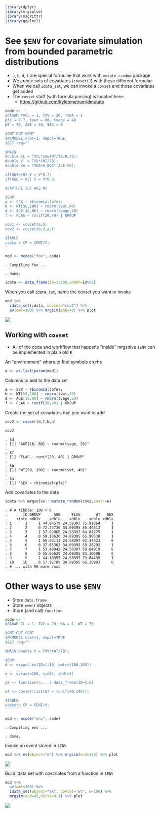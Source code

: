 ``` r
library(dplyr)
library(mrgsolve)
library(magrittr)
library(ggplot2)
```

See `$ENV` for covariate simulation from bounded parametric distributions
=========================================================================

-   `a`, `b`, `d`, `f` are special formulae that work with `mutate_random` package
-   We create sets of covariates (`covset()`) with these different formulae
-   When we call `idata_set`, we can invoke a `covset` and those covariates get added
-   The `covset` stuff (with formula parsing) is located here:
    -   <https://github.com/kylebmetrum/dmutate>

``` r
code <- '
$PARAM TVCL = 1, TVV = 20, TVKA = 1
pfe = 0.7, tvwt = 80, tvage = 48
WT = 70, AGE = 50, SEX = 0

$CMT GUT CENT
$PKMODEL ncmt=1, depot=TRUE
$SET req=""

$MAIN
double CL = TVCL*pow(WT/70,0.75);
double V  = TVV*(WT/70);
double KA = TVKA+0.002*(AGE-50);

if(SEX==0) V = V*0.7;
if(AGE > 65) V = V*0.8;

$CAPTURE SEX AGE WT

$ENV
a <- SEX ~ rbinomial(pfe);
b <- WT[50,100] ~ rnorm(tvwt,40)
d <- AGE[18,80] ~ rnorm(tvage,20)
f <- FLAG ~ runif(20,40) | GROUP

cov1 <- covset(a,b)
cov2 <- covset(b,d,a,f)

$TABLE
capture CP = CENT/V;
'
```

``` r
mod <- mcode("foo", code)
```

    . Compiling foo ...

    . done.

``` r
idata <- data_frame(ID=1:100,GROUP=ID%%2)
```

When you call `idata_set`, name the covset you want to invoke

``` r
mod %>% 
  idata_set(idata, covset="cov2") %>% 
  ev(amt=100) %>% mrgsim(end=48) %>% plot
```

![](img/covset-unnamed-chunk-6-1.png)

Working with `covset`
---------------------

-   All of the code and workflow that happens "inside" mrgsolve `$ENV` can be implemented in plain old `R`

An "environment" where to find symbols on rhs

``` r
e <- as.list(param(mod))
```

Columns to add to the data set

``` r
a <- SEX ~ rbinomial(pfe);
b <- WT[50,100] ~ rnorm(tvwt,40)
d <- AGE[18,80] ~ rnorm(tvage,20)
f <- FLAG ~ runif(20,40) | GROUP
```

Create the set of covariates that you want to add

``` r
cov2 <- covset(d,f,b,a)
```

``` r
cov2
```

    . $d
    . [1] "AGE[18, 80] ~ rnorm(tvage, 20)"
    . 
    . $f
    . [1] "FLAG ~ runif(20, 40) | GROUP"
    . 
    . $b
    . [1] "WT[50, 100] ~ rnorm(tvwt, 40)"
    . 
    . $a
    . [1] "SEX ~ rbinomial(pfe)"

Add covariates to the data

``` r
idata %>% mrgsolve:::mutate_random(cov2,envir=e)
```

    . # A tibble: 100 × 6
    .       ID GROUP      AGE     FLAG       WT   SEX
    .    <int> <dbl>    <dbl>    <dbl>    <dbl> <dbl>
    . 1      1     1 44.84579 24.58397 75.91064     1
    . 2      2     0 72.24736 34.09395 85.44513     1
    . 3      3     1 57.82068 24.58397 64.81275     1
    . 4      4     0 59.10636 34.09395 65.99530     1
    . 5      5     1 65.03113 24.58397 62.37623     0
    . 6      6     0 37.65363 34.09395 58.28292     1
    . 7      7     1 53.40942 24.58397 58.84919     0
    . 8      8     0 55.66629 34.09395 83.10690     0
    . 9      9     1 44.10355 24.58397 79.84439     1
    . 10    10     0 57.92789 34.09395 86.38993     0
    . # ... with 90 more rows

Other ways to use `$ENV`
========================

-   Store `data.frame`
-   Store `event` objects
-   Store (and call) `function`

``` r
code <- '
$PARAM CL = 1, TVV = 20, KA = 1, WT = 70

$CMT GUT CENT
$PKMODEL ncmt=1, depot=TRUE
$SET req=""

$MAIN double V = TVV*(WT/70);

$ENV
d <- expand.ev(ID=1:10, amt=c(100,300))

e <- ev(amt=100, ii=24, addl=3)

sk <- function(n,...) data_frame(ID=1:n)

wt <- covset(list(WT ~ runif(40,140)))

$TABLE
capture CP = CENT/V;
'
```

``` r
mod <- mcode("env", code)
```

    . Compiling env ...

    . done.

Invoke an event stored in `$ENV`

``` r
mod %>% ev(object="e") %>% mrgsim(end=120) %>% plot
```

![](img/covset-unnamed-chunk-14-1.png)

Build idata set with covariates from a function in `$ENV`

``` r
mod %>% 
  ev(amt=100) %>% 
  idata_set(object="sk", covset="wt", n=100) %>% 
  mrgsim(end=48,delta=0.1) %>% plot
```

![](img/covset-unnamed-chunk-15-1.png)

